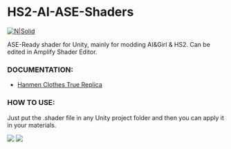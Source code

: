 # HS2-AI-ASE-Shaders
[![N|Solid](http://amplify.pt/wp-content/uploads/2016/08/icon_precise_v1_90.png)](http://amplify.pt/unity/amplify-shader-editor/)

ASE-Ready shader for Unity, mainly for modding AI&Girl & HS2. Can be edited in Amplify Shader Editor.

### DOCUMENTATION:
- [Hanmen Clothes True Replica](https://github.com/Hanmen-lab/HS2-AI-ASE-Shaders/blob/master/Shaders%20ASE/Hanmen%20Clothes%20True%20Replica%20Opaque%20DOCUMENTATION.md)


### HOW TO USE:

Just put the .shader file in any Unity project folder and then you can apply it in your materials.

![](https://github.com/Hanmen-lab/HS2-AI-ASE-Shaders/blob/master/3.png)
![](https://github.com/Hanmen-lab/HS2-AI-ASE-Shaders/blob/master/2.png)

